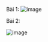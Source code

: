 Bài 1:
![image](https://github.com/votruonglong/THAH-DTDM/assets/123948997/a2c09324-075a-4a93-932b-b7777f81049c)

Bài 2:



![image](https://github.com/votruonglong/THAH-DTDM/assets/123948997/eb10a856-31ad-43be-9a5b-f7226133628a)

